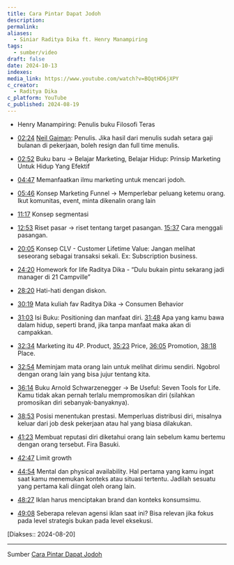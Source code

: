 ```yaml
---
title: Cara Pintar Dapat Jodoh
description: 
permalink: 
aliases:
  - Siniar Raditya Dika ft. Henry Manampiring
tags:
  - sumber/video
draft: false
date: 2024-10-13
indexes: 
media_link: https://www.youtube.com/watch?v=BQqtHD6jXPY
c_creator:
  - Raditya Dika
c_platform: YouTube
c_published: 2024-08-19
---
```


- Henry Manampiring: Penulis buku Filosofi Teras

- [02:24](https://www.youtube.com/watch?t=144&v=BQqtHD6jXPY) [Neil Gaiman](https://journal.neilgaiman.com/): Penulis. Jika hasil dari menulis sudah setara gaji bulanan di pekerjaan, boleh resign dan full time menulis.
- [02:52](https://www.youtube.com/watch?t=172&v=BQqtHD6jXPY) Buku baru → Belajar Marketing, Belajar Hidup: Prinsip Marketing Untuk Hidup Yang Efektif
- [04:47](https://www.youtube.com/watch?t=287&v=BQqtHD6jXPY) Memanfaatkan ilmu marketing untuk mencari jodoh.
- [05:46](https://www.youtube.com/watch?t=346&v=BQqtHD6jXPY) Konsep Marketing Funnel → Memperlebar peluang ketemu orang. Ikut komunitas, event, minta dikenalin orang lain
- [11:17](https://www.youtube.com/watch?t=677&v=BQqtHD6jXPY) Konsep segmentasi 
- [12:53](https://www.youtube.com/watch?t=773&v=BQqtHD6jXPY) Riset pasar → riset tentang target pasangan. [15:37](https://www.youtube.com/watch?t=937&v=BQqtHD6jXPY) Cara menggali pasangan.
- [20:05](https://www.youtube.com/watch?t=1205&v=BQqtHD6jXPY)  Konsep CLV - Customer Lifetime Value: Jangan melihat seseorang sebagai transaksi sekali. Ex: Subscription business. 
- [24:20](https://www.youtube.com/watch?t=1460&v=BQqtHD6jXPY)  Homework for life Raditya Dika - “Dulu bukain pintu sekarang jadi manager di 21 Campville”
- [28:20](https://www.youtube.com/watch?t=1700&v=BQqtHD6jXPY) Hati-hati dengan diskon.
- [30:19](https://www.youtube.com/watch?t=1819&v=BQqtHD6jXPY) Mata kuliah fav Raditya Dika → Consumen Behavior
- [31:03](https://www.youtube.com/watch?t=1863&v=BQqtHD6jXPY) Isi Buku: Positioning dan manfaat diri. [31:48](https://www.youtube.com/watch?t=1908&v=BQqtHD6jXPY) Apa yang kamu bawa dalam hidup, seperti brand, jika tanpa manfaat maka akan di campakkan.
- [32:34](https://www.youtube.com/watch?t=1954&v=BQqtHD6jXPY) Marketing itu 4P.  Product, [35:23](https://www.youtube.com/watch?t=2123&v=BQqtHD6jXPY) Price, [36:05](https://www.youtube.com/watch?t=2165&v=BQqtHD6jXPY) Promotion, [38:18](https://www.youtube.com/watch?t=2298&v=BQqtHD6jXPY) Place.
- [32:54](https://www.youtube.com/watch?t=1974&v=BQqtHD6jXPY) Meminjam mata orang lain untuk melihat dirimu sendiri. Ngobrol dengan orang lain yang bisa jujur tentang kita.

- [36:14](https://www.youtube.com/watch?t=2174&v=BQqtHD6jXPY) Buku Arnold Schwarzenegger → Be Useful: Seven Tools for Life. Kamu tidak akan pernah terlalu mempromosikan diri (silahkan promosikan diri sebanyak-banyaknya).
- [38:53](https://www.youtube.com/watch?t=2333&v=BQqtHD6jXPY) Posisi menentukan prestasi. Memperluas distribusi diri, misalnya keluar dari job desk pekerjaan atau hal yang biasa dilakukan.
- [41:23](https://www.youtube.com/watch?t=2483&v=BQqtHD6jXPY) Membuat reputasi diri diketahui orang lain sebelum kamu bertemu dengan orang tersebut. Fira Basuki.
- [42:47](https://www.youtube.com/watch?t=2567&v=BQqtHD6jXPY) Limit growth
- [44:54](https://www.youtube.com/watch?t=2694&v=BQqtHD6jXPY) Mental dan physical availability. Hal pertama yang kamu ingat saat kamu menemukan konteks atau situasi tertentu. Jadilah sesuatu yang pertama kali diingat oleh orang lain.
- [48:27](https://www.youtube.com/watch?t=2907&v=BQqtHD6jXPY) Iklan harus menciptakan brand dan konteks konsumsimu.
- [49:08](https://www.youtube.com/watch?t=2948&v=BQqtHD6jXPY) Seberapa relevan agensi iklan saat ini? Bisa relevan jika fokus pada level strategis bukan pada level eksekusi. 


[Diakses:: 2024-08-20]



---
Sumber [Cara Pintar Dapat Jodoh](https://www.youtube.com/watch?v=BQqtHD6jXPY)